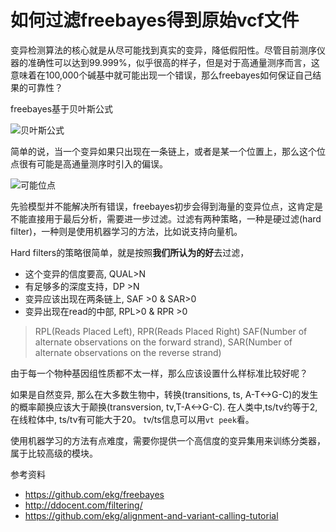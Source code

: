 # 如何过滤freebayes得到原始vcf文件

变异检测算法的核心就是从尽可能找到真实的变异，降低假阳性。尽管目前测序仪器的准确性可以达到99.999%，似乎很高的样子，但是对于高通量测序而言，这意味着在100,000个碱基中就可能出现一个错误，那么freebayes如何保证自己结果的可靠性？

freebayes基于贝叶斯公式

![贝叶斯公式](http://oex750gzt.bkt.clouddn.com/18-4-25/95369344.jpg)

简单的说，当一个变异如果只出现在一条链上，或者是某一个位置上，那么这个位点很有可能是高通量测序时引入的偏误。

![可能位点](http://oex750gzt.bkt.clouddn.com/18-4-25/258200.jpg)

先验模型并不能解决所有错误，freebayes初步会得到海量的变异位点，这肯定是不能直接用于最后分析，需要进一步过滤。过滤有两种策略，一种是硬过滤(hard filter)，一种则是使用机器学习的方法，比如说支持向量机。

Hard filters的策略很简单，就是按照**我们所认为的好**去过滤，

- 这个变异的信度要高, QUAL>N
- 有足够多的深度支持，DP >N
- 变异应该出现在两条链上, SAF >0 & SAR>0
- 变异出现在read的中部, RPL>0 & RPR >0

> RPL(Reads Placed Left), RPR(Reads Placed Right)
> SAF(Number of alternate observations on the forward strand), SAR(Number of alternate observations on the reverse strand)

由于每一个物种基因组性质都不太一样，那么应该设置什么样标准比较好呢？

如果是自然变异, 那么在大多数生物中，转换(transitions, ts, A-T<->G-C)的发生的概率颠换应该大于颠换(transversion, tv,T-A<->G-C). 在人类中,ts/tv约等于2, 在线粒体中, ts/tv有可能大于20。 tv/ts信息可以用`vt peek`看。

使用机器学习的方法有点难度，需要你提供一个高信度的变异集用来训练分类器，属于比较高级的模块。

参考资料

- <https://github.com/ekg/freebayes>
- <http://ddocent.com/filtering/>
- <https://github.com/ekg/alignment-and-variant-calling-tutorial>